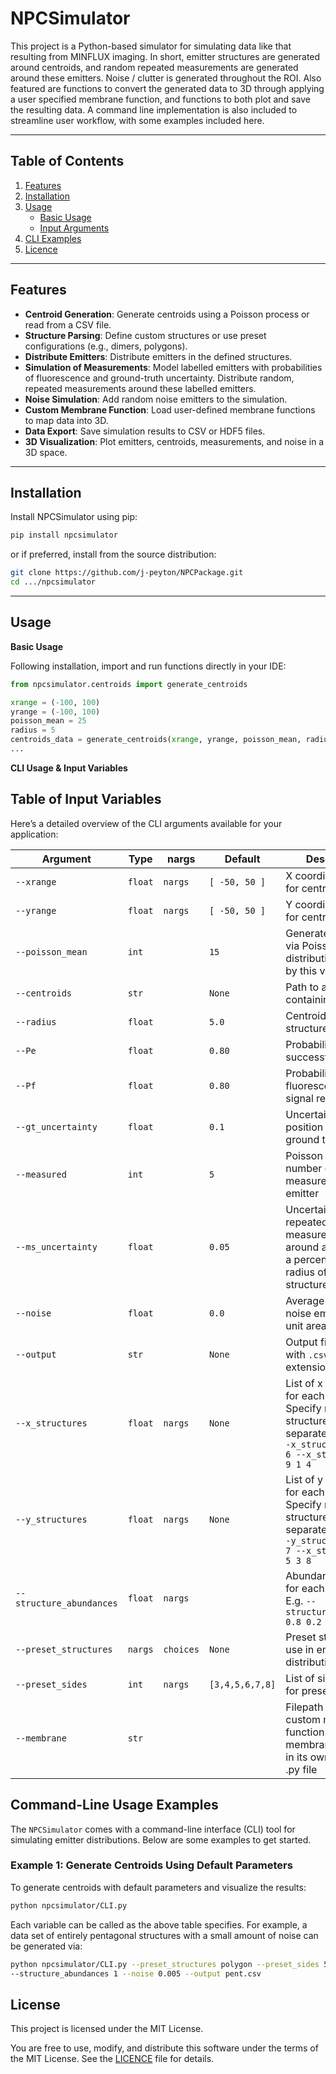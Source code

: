 # **NPCSimulator**  
This project is a Python-based simulator for simulating data like that resulting from MINFLUX imaging.
In short, emitter structures are generated around centroids, and random repeated measurements are generated around these emitters. Noise / clutter is generated throughout the ROI.
Also featured are functions to convert the generated data to 3D through applying a user specified membrane function, and functions to both plot and save the resulting data.
A command line implementation is also included to streamline user workflow, with some examples included here.

---

## **Table of Contents**  
1. [Features](#features)  
2. [Installation](#installation)  
3. [Usage](#usage)  
    - [Basic Usage](#basic-usage)  
    - [Input Arguments](#input-arguments)  
4. [CLI Examples](#examples)  
5. [Licence](#licence)  

---

## **Features**  
- **Centroid Generation**: Generate centroids using a Poisson process or read from a CSV file.  
- **Structure Parsing**: Define custom structures or use preset configurations (e.g., dimers, polygons).  
- **Distribute Emitters**: Distribute emitters in the defined structures.
- **Simulation of Measurements**: Model labelled emitters with probabilities of fluorescence and ground-truth uncertainty. Distribute random, repeated measurements around these labelled emitters.
- **Noise Simulation**: Add random noise emitters to the simulation.  
- **Custom Membrane Function**: Load user-defined membrane functions to map data into 3D.  
- **Data Export**: Save simulation results to CSV or HDF5 files.  
- **3D Visualization**: Plot emitters, centroids, measurements, and noise in a 3D space.  

---

## **Installation**  
Install NPCSimulator using pip:

```bash
pip install npcsimulator
```
or if preferred, install from the source distribution:
```bash
git clone https://github.com/j-peyton/NPCPackage.git
cd .../npcsimulator
```

---


## **Usage**
**Basic Usage**

Following installation, import and run functions directly in your IDE:

```python
from npcsimulator.centroids import generate_centroids

xrange = (-100, 100)
yrange = (-100, 100)
poisson_mean = 25
radius = 5
centroids_data = generate_centroids(xrange, yrange, poisson_mean, radius)
...
```

**CLI Usage & Input Variables**

## Table of Input Variables

Here’s a detailed overview of the CLI arguments available for your application:

| Argument            | Type    | nargs  | Default         | Description |
|---------------------|---------|--------|-----------------|--------------|
| `--xrange`          | `float` | `nargs` | `[ -50, 50 ]`   | X coordinate range for centroids |
| `--yrange`          | `float` | `nargs` | `[ -50, 50 ]`   | Y coordinate range for centroids |
| `--poisson_mean`    | `int`   |        | `15`            | Generates centroids via Poisson distribution defined by this variable |
| `--centroids`       | `str`   |        | `None`          | Path to a CSV file containing centroids |
| `--radius`          | `float` |        | `5.0`           | Centroid/emitter structure radius |
| `--Pe`              | `float` |        | `0.80`          | Probability of successful labelling |
| `--Pf`              | `float` |        | `0.80`          | Probability of fluorescence / signal received |
| `--gt_uncertainty`  | `float` |        | `0.1`           | Uncertainty of the position of the ground truth emitter |
| `--measured`        | `int`   |        | `5`             | Poisson mean of the number of measurements per emitter |
| `--ms_uncertainty`  | `float` |        | `0.05`          | Uncertainty of repeated measurements around an emitter as a percentage of the radius of the structure |
| `--noise`           | `float` |        | `0.0`           | Average number of noise emitters per unit area |
| `--output`          | `str`   |        | `None`          | Output file name with `.csv` or `.h5` extension |
| `--x_structures`    | `float` | `nargs` | `None`          | List of x coordinates for each structure. Specify multiple structures as separate lists. E.g. `--x_structures 2 4 5 6 --x_structures 4 9 1 4` |
| `--y_structures`    | `float` | `nargs` | `None`          | List of y coordinates for each structure. Specify multiple structures as separate lists. E.g. `--y_structures 1 3 5 7 --x_structures 2 5 3 8` |
| `--structure_abundances` | `float` | `nargs` |                 | Abundance values for each structure. E.g. `--structure_abundance 0.8 0.2` |
| `--preset_structures` | `nargs` | `choices` | `None`           | Preset structure to use in emitter distribution |
| `--preset_sides`    | `int`   | `nargs` | `[3,4,5,6,7,8]` | List of side counts for preset polygons |
| `--membrane`        | `str`   |        |                 | Filepath to the custom membrane function. Store membrane function in its own isolated .py file |


## Command-Line Usage Examples

The `NPCSimulator` comes with a command-line interface (CLI) tool for simulating emitter distributions. Below are some examples to get started.

### Example 1: Generate Centroids Using Default Parameters
To generate centroids with default parameters and visualize the results:

```bash
python npcsimulator/CLI.py
```

Each variable can be called as the above table specifies. For example, a data set of entirely pentagonal structures with a small amount of noise can be generated via:

```bash
python npcsimulator/CLI.py --preset_structures polygon --preset_sides 5 
--structure_abundances 1 --noise 0.005 --output pent.csv
```

## License

This project is licensed under the MIT License. 

You are free to use, modify, and distribute this software under the terms of the MIT License. See the [LICENCE](./LICENCE) file for details.


